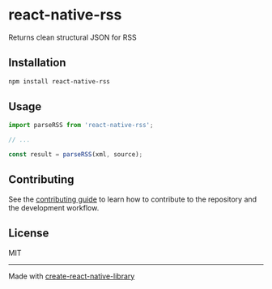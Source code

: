 # react-native-rss

Returns clean structural JSON for RSS

## Installation

```sh
npm install react-native-rss
```

## Usage


```js
import parseRSS from 'react-native-rss';

// ...

const result = parseRSS(xml, source);
```


## Contributing

See the [contributing guide](CONTRIBUTING.md) to learn how to contribute to the repository and the development workflow.

## License

MIT

---

Made with [create-react-native-library](https://github.com/callstack/react-native-builder-bob)
